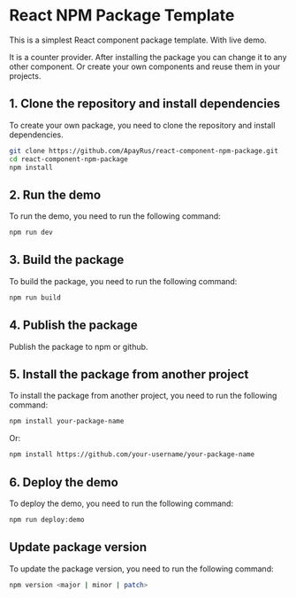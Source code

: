 # React NPM Package Template

This is a simplest React component package template. With live demo.

It is a counter provider. After installing the package you can change it to any other component. Or create your own components and reuse them in your projects.

## 1. Clone the repository and install dependencies

To create your own package, you need to clone the repository and install dependencies.

```bash
git clone https://github.com/ApayRus/react-component-npm-package.git
cd react-component-npm-package
npm install
```

## 2. Run the demo

To run the demo, you need to run the following command:

```bash
npm run dev
```

## 3. Build the package

To build the package, you need to run the following command:

```bash
npm run build
```

## 4. Publish the package

Publish the package to npm or github.

## 5. Install the package from another project

To install the package from another project, you need to run the following command:

```bash
npm install your-package-name
```

Or:

```bash
npm install https://github.com/your-username/your-package-name
```

## 6. Deploy the demo

To deploy the demo, you need to run the following command:

```bash
npm run deploy:demo
```

## Update package version

To update the package version, you need to run the following command:

```bash
npm version <major | minor | patch>
```
